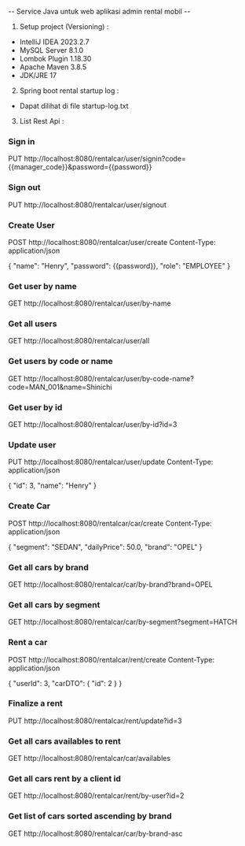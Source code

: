 -- Service Java untuk web aplikasi admin rental mobil --

1. Setup project (Versioning) :
- IntelliJ IDEA 2023.2.7
- MySQL Server 8.1.0
- Lombok Plugin 1.18.30
- Apache Maven 3.8.5
- JDK/JRE 17

2. Spring boot rental startup log :
- Dapat dilihat di file startup-log.txt

3. List Rest Api :

### Sign in
PUT http://localhost:8080/rentalcar/user/signin?code={{manager_code}}&password={{password}}

### Sign out
PUT http://localhost:8080/rentalcar/user/signout

### Create User
POST http://localhost:8080/rentalcar/user/create
Content-Type: application/json

{
    "name": "Henry",
    "password": {{password}},
    "role": "EMPLOYEE"
}

### Get user by name
GET http://localhost:8080/rentalcar/user/by-name

### Get all users
GET http://localhost:8080/rentalcar/user/all

### Get users by code or name
GET http://localhost:8080/rentalcar/user/by-code-name?code=MAN_001&name=Shinichi

### Get user by id
GET http://localhost:8080/rentalcar/user/by-id?id=3

### Update user
PUT http://localhost:8080/rentalcar/user/update
Content-Type: application/json

{
    "id": 3,
    "name": "Henry"
}

### Create Car
POST http://localhost:8080/rentalcar/car/create
Content-Type: application/json

{
  "segment": "SEDAN",
  "dailyPrice": 50.0,
  "brand": "OPEL"
}

### Get all cars by brand
GET http://localhost:8080/rentalcar/car/by-brand?brand=OPEL

### Get all cars by segment
GET http://localhost:8080/rentalcar/car/by-segment?segment=HATCH

### Rent a car
POST http://localhost:8080/rentalcar/rent/create
Content-Type: application/json

{
  "userId": 3,
  "carDTO": {
    "id": 2
  }
}

### Finalize a rent
PUT http://localhost:8080/rentalcar/rent/update?id=3

### Get all cars availables to rent
GET http://localhost:8080/rentalcar/car/availables

### Get all cars rent by a client id
GET http://localhost:8080/rentalcar/rent/by-user?id=2

### Get list of cars sorted ascending by brand
GET http://localhost:8080/rentalcar/car/by-brand-asc

